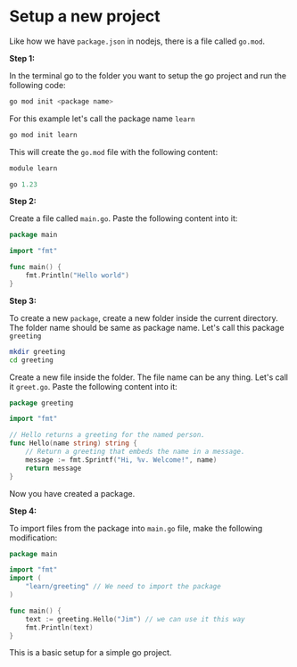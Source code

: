 # Setup a new project

Like how we have `package.json` in nodejs, there is a file called `go.mod`.

**Step 1:**

In the terminal go to the folder you want to setup the go project and run the following code:
```bash
go mod init <package name>
```
For this example let's call the package name `learn`
```bash
go mod init learn
```

This will create the `go.mod` file with the following content:

```mod
module learn

go 1.23
```

**Step 2:**

Create a file called `main.go`. Paste the following content into it:

```go
package main

import "fmt"

func main() {
	fmt.Println("Hello world")
}
```

**Step 3:**

To create a new `package`, create a new folder inside the current directory. The folder name should be same as package name. Let's call this package `greeting`

```bash
mkdir greeting
cd greeting
```
Create a new file inside the folder. The file name can be any thing. Let's call it `greet.go`. Paste the following content into it:

```go
package greeting

import "fmt"

// Hello returns a greeting for the named person.
func Hello(name string) string {
    // Return a greeting that embeds the name in a message.
    message := fmt.Sprintf("Hi, %v. Welcome!", name)
    return message
}
```
Now you have created a package.

**Step 4:**

To import files from the package into `main.go` file, make the following modification:

```go
package main

import "fmt"
import (
	"learn/greeting" // We need to import the package
)

func main() {
	text := greeting.Hello("Jim") // we can use it this way
	fmt.Println(text)
}
```

This is a basic setup for a simple go project.

